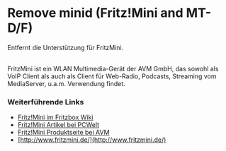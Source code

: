 # Remove minid (Fritz!Mini and MT-D/F)
Entfernt die Unterstützung für FritzMini.<br>
<br>

FritzMini ist ein WLAN Multimedia-Gerät der AVM GmbH, das sowohl als VoIP Client als auch als Client für Web-Radio, Podcasts, Streaming vom MediaServer, u.a.m. Verwendung findet.

### Weiterführende Links

 * [Fritz!Mini im Fritzbox Wiki](http://www.wehavemorefun.de/fritzbox/index.php/FRITZ!_Mini)
 * [Fritz!Mini Artikel bei PCWelt](http://www.pcwelt.de/start/dsl_voip/dsl/news/141186/internet_handy_fuer_zuhause/)
 * [Fritz!Mini Produktseite bei AVM](http://www.avm.de/de/Produkte/FRITZ_Mini/FRITZ_Mini/index.php)
 * [http://www.fritzmini.de/](http://www.fritzmini.de/)

